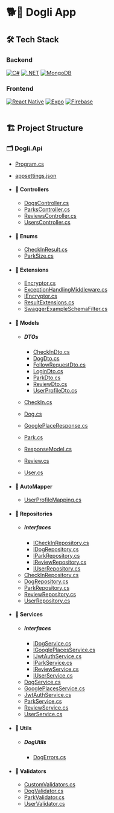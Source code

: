 # 🐕📱 Dogli App

## 🛠️ Tech Stack

  ### Backend

   [![C#](https://img.shields.io/badge/C%23-239120?style=for-the-badge&logo=c-sharp&logoColor=white)](https://docs.microsoft.com/en-us/dotnet/csharp/)
   [![.NET](https://img.shields.io/badge/.NET%208-5C2D91?style=for-the-badge&logo=.net&logoColor=white)](https://dotnet.microsoft.com/en-us/)
   [![MongoDB](https://img.shields.io/badge/MongoDB-4EA94B?style=for-the-badge&logo=mongodb&logoColor=white)](https://www.mongodb.com/)

  ### Frontend

   [![React Native](https://img.shields.io/badge/React_Native-20232A?style=for-the-badge&logo=react&logoColor=61DAFB)](https://reactnative.dev/)
   [![Expo](https://img.shields.io/badge/Expo-000020?style=for-the-badge&logo=expo&logoColor=white)](https://expo.dev/)
   [![Firebase](https://img.shields.io/badge/Firebase-039BE5?style=for-the-badge&logo=Firebase&logoColor=FFCA28)](https://firebase.google.com/)
<br>
<br>

## 🏗️ Project Structure

### 🗂️ **Dogli.Api**

- [Program.cs](./Dogli.Api/Program.cs)<br>
- [appsettings.json](Dogli.Api/appsettings.json)<br>
- #### 📂 **Controllers**
  - [DogsController.cs](./Dogli.Api/Controllers/DogsController.cs)<br>
  - [ParksController.cs](./Dogli.Api/Controllers/ParksController.cs)<br>
  - [ReviewsController.cs](./Dogli.Api/Controllers/ReviewsController.cs)<br>
  - [UsersController.cs](./Dogli.Api/Controllers/UsersController.cs)<br>
- #### 📂 **Enums**
  - [CheckInResult.cs](./Dogli.Api/Enums/CheckInResult.cs)<br>
  - [ParkSize.cs](./Dogli.Api/Enums/ParkSize.cs)<br>
- #### 📂 **Extensions**

  - [Encryptor.cs](./Dogli.Api/Extensions/Encryptor.cs)<br>
  - [ExceptionHandlingMiddleware.cs](./Dogli.Api/Extensions/ExceptionHandlingMiddleware.cs)<br>
  - [IEncryptor.cs](./Dogli.Api/Extensions/IEncryptor.cs)<br>
  - [ResultExtensions.cs](./Dogli.Api/Extensions/ResultExtensions.cs)<br>
  - [SwaggerExampleSchemaFilter.cs](./Dogli.Api/Extensions/SwaggerExampleSchemaFilter.cs)<br>

- #### 📂 **Models**

  - ##### DTOs

    - [CheckInDto.cs](./Dogli.Api/Models/DTOs/CheckInDto.cs)<br>
    - [DogDto.cs](./Dogli.Api/Models/DTOs/DogDto.cs)<br>
    - [FollowRequestDto.cs](./Dogli.Api/Models/DTOs/FollowRequestDto.cs)<br>
    - [LoginDto.cs](./Dogli.Api/Models/DTOs/LoginDto.cs)<br>
    - [ParkDto.cs](./Dogli.Api/Models/DTOs/ParkDto.cs)<br>
    - [ReviewDto.cs](./Dogli.Api/Models/DTOs/ReviewDto.cs)<br>
    - [UserProfileDto.cs](./Dogli.Api/Models/DTOs/UserProfileDto.cs)<br>

  - [CheckIn.cs](./Dogli.Api/Models/CheckIn.cs)<br>
  - [Dog.cs](./Dogli.Api/Models/Dog.cs)<br>
  - [GooglePlaceResponse.cs](./Dogli.Api/Models/GooglePlaceResponse.cs)<br>
  - [Park.cs](./Dogli.Api/Models/Park.cs)<br>
  - [ResponseModel.cs](./Dogli.Api/Models/ResponseModel.cs)<br>
  - [Review.cs](./Dogli.Api/Models/Review.cs)<br>
  - [User.cs](./Dogli.Api/Models/User.cs)<br>

- #### 📂 **AutoMapper**

  - [UserProfileMapping.cs](./Dogli.Api/AutoMapper/UserProfileMapping.cs)<br>

- #### 📂 **Repositories**

  - ##### Interfaces
    - [ICheckInRepository.cs](./Dogli.Api/Repositories/Interfaces/ICheckInRepository.cs)<br>
    - [IDogRepository.cs](./Dogli.Api/Repositories/Interfaces/IDogRepository.cs)<br>
    - [IParkRepository.cs](./Dogli.Api/Repositories/Interfaces/IParkRepository.cs)<br>
    - [IReviewRepository.cs](./Dogli.Api/Repositories/Interfaces/IReviewRepository.cs)<br>
    - [IUserRepository.cs](./Dogli.Api/Repositories/Interfaces/IUserRepository.cs)<br>
  - [CheckInRepository.cs](./Dogli.Api/Repositories/CheckInRepository.cs)<br>
  - [DogRepository.cs](./Dogli.Api/Repositories/DogRepository.cs)<br>
  - [ParkRepository.cs](./Dogli.Api/Repositories/ParkRepository.cs)<br>
  - [ReviewRepository.cs](./Dogli.Api/Repositories/ReviewRepository.cs)<br>
  - [UserRepository.cs](./Dogli.Api/Repositories/UserRepository.cs)<br>

- #### 📂 **Services**

  - ##### Interfaces
    - [IDogService.cs](./Dogli.Api/Services/Interfaces/IDogService.cs)<br>
    - [IGooglePlacesService.cs](./Dogli.Api/Services/Interfaces/IGooglePlacesService.cs)<br>
    - [IJwtAuthService.cs](./Dogli.Api/Services/Interfaces/IJwtAuthService.cs)<br>
    - [IParkService.cs](./Dogli.Api/Services/Interfaces/IParkService.cs)<br>
    - [IReviewService.cs](./Dogli.Api/Services/Interfaces/IReviewService.cs)<br>
    - [IUserService.cs](./Dogli.Api/Services/Interfaces/IUserService.cs)<br>
  - [DogService.cs](./Dogli.Api/Services/DogService.cs)<br>
  - [GooglePlacesService.cs](./Dogli.Api/Services/GooglePlacesService.cs)<br>
  - [JwtAuthService.cs](./Dogli.Api/Services/JwtAuthService.cs)<br>
  - [ParkService.cs](./Dogli.Api/Services/ParkService.cs)<br>
  - [ReviewService.cs](./Dogli.Api/Services/ReviewService.cs)<br>
  - [UserService.cs](./Dogli.Api/Services/UserService.cs)<br>

- #### 📂 **Utils**

  - ##### DogUtils
    - [DogErrors.cs](./Dogli.Api/Utils/DogUtils/DogErrors.cs)<br>

- #### 📂 **Validators**
  - [CustomValidators.cs](./Dogli.Api/Validators/CustomValidators.cs)<br>
  - [DogValidator.cs](./Dogli.Api/Validators/DogValidator.cs)<br>
  - [ParkValidator.cs](./Dogli.Api/Validators/ParkValidator.cs)<br>
  - [UserValidator.cs](./Dogli.Api/Validators/UserValidator.cs)<br>
